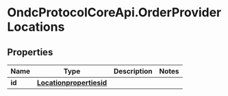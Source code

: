 # OndcProtocolCoreApi.OrderProviderLocations

## Properties
Name | Type | Description | Notes
------------ | ------------- | ------------- | -------------
**id** | [**Locationpropertiesid**](Locationpropertiesid.md) |  | 
